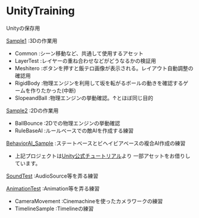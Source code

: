# UnityTraining
Unityの保存用

[Sample1](Sample1) :3Dの作業用  
  - Common :シーン移動など、共通して使用するアセット
  - LayerTest :レイヤーの重ね合わせなどがどうなるかの検証用
  - Meshitero :ボタンを押すと飯テロ画像が表示される。レイアウト自動調整の確認用
  - RigidBody :物理エンジンを利用して坂を転がるボールの動きを確認するゲームを作りたかった(中断)
  - SlopeandBall :物理エンジンの挙動確認。↑とほぼ同じ目的

[Sample2](Sample2) :2Dの作業用
  - BallBounce :2Dでの物理エンジンの挙動確認
  - RuleBaseAI :ルールベースでの敵AIを作成する練習 

[BehaviorAI_Sample](BehaviorAI_Sample) :ステートベースとビヘイビアベースの複合AI作成の練習
  - 上記プロジェクトは[Unity公式チュートリアル](https://github.com/Brackeys/NavMesh-Tutorial)より
    一部アセットをお借りしています。

[SoundTest](SoundTest) :AudioSource等を弄る練習

[AnimationTest](AnimationTest) :Animation等を弄る練習
  - CameraMovement :Cinemachineを使ったカメラワークの練習
  - TimelineSample :Timelineの練習
